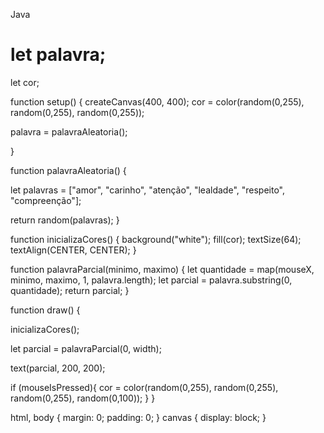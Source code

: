 Java
# let palavra;
let cor;

function setup() {
  createCanvas(400, 400);
  cor = color(random(0,255), random(0,255), random(0,255));

  palavra = palavraAleatoria();
  
}

function palavraAleatoria() {
  
  let palavras = ["amor", "carinho", "atenção", "lealdade", "respeito", "compreenção"];
  
  return random(palavras);
}

function inicializaCores() {
  background("white");
  fill(cor);
  textSize(64);
  textAlign(CENTER, CENTER);
}

function palavraParcial(minimo, maximo) {
  let quantidade = map(mouseX, minimo, maximo, 1, palavra.length);
  let parcial = palavra.substring(0, quantidade);
  return parcial;
}

function draw() {
  
  inicializaCores();

  let parcial = palavraParcial(0, width);
    
  text(parcial, 200, 200);
  
  if (mouseIsPressed){
    cor = color(random(0,255), random(0,255), random(0,255), random(0,100));
  }
}

<!DOCTYPE html>
<html lang="en">
  <head>
    <script src="https://cdnjs.cloudflare.com/ajax/libs/p5.js/1.8.0/p5.js"></script>
    <script src="https://cdnjs.cloudflare.com/ajax/libs/p5.js/1.8.0/addons/p5.sound.min.js"></script>
    <link rel="stylesheet" type="text/css" href="style.css">
    <meta charset="utf-8" />

  </head>
  <body>
    <main>
    </main>
    <script src="sketch.js"></script>
  </body>
</html>

html, body {
  margin: 0;
  padding: 0;
}
canvas {
  display: block;
}

